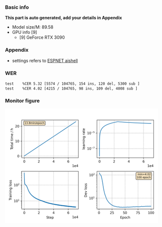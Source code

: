 ### Basic info

**This part is auto generated, add your details in Appendix**

* Model size/M: 89.58
* GPU info \[9\]
  * \[9\] GeForce RTX 3090

### Appendix

* settings refers to [ESPNET aishell](https://github.com/espnet/espnet/blob/master/egs/aishell/asr1/RESULTS.md#conformer-transducer)

### WER
```
test    %CER 5.32 [5574 / 104765, 154 ins, 120 del, 5300 sub ]
test    %CER 4.02 [4215 / 104765, 98 ins, 109 del, 4008 sub ]
```

### Monitor figure
![monitor](./monitor.png)
